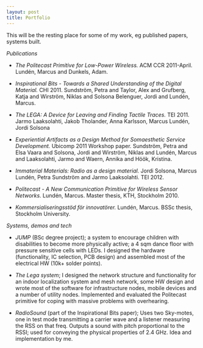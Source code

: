 ```yaml
---
layout: post
title: Portfolio
---
```


This will be the resting place for some of my work, eg published papers, systems built.


*Publications*
* *The Politecast Primitive for Low-Power Wireless.* ACM CCR 2011-April. Lundén, Marcus and Dunkels, Adam.

* *Inspirational Bits - Towards a Shared Understanding of the Digital Material.* CHI 2011. Sundström, Petra and Taylor, Alex and Grufberg, Katja and Wirström, Niklas and Solsona Belenguer, Jordi and Lundén, Marcus.

* *The LEGA: A Device for Leaving and Finding Tactile Traces.* TEI 2011. Jarmo Laaksolahti, Jakob Tholander, Anna Karlsson, Marcus Lundén, Jordi Solsona

* *Experiential Artifacts as a Design Method for Somaesthetic Service Development.* Ubicomp 2011 Workshop paper. Sundström, Petra and Elsa Vaara and Solsona, Jordi and Wirström, Niklas and Lundén, Marcus and Laaksolahti, Jarmo and Waern, Annika and Höök, Kristina.

* *Immaterial Materials: Radio as a design material.* Jordi Solsona, Marcus Lundén, Petra Sundström and Jarmo Laaksolahti. TEI 2012.

* *Politecast - A New Communication Primitive for Wireless Sensor Networks.* Lundén, Marcus. Master thesis, KTH, Stockholm 2010.

* *Kommersialiseringsstöd för innovatörer.* Lundén, Marcus. BSSc thesis, Stockholm University.


*Systems, demos and tech*
* *JUMP* (BSc degree project); a system to encourage children with disabilities to become more physically active; a 4 sqm dance floor with pressure sensitive cells with LEDs. I designed the hardware (functionality, IC selection, PCB design) and assembled most of the electrical HW (10k+ solder points).

* *The Lega system*; I designed the network structure and functionality for an indoor localization system and mesh network, some HW design and wrote most of the software for infrastructure nodes, mobile devices and a number of utility nodes. Implemented and evaluated the Politecast primitive for coping with massive problems with overhearing.

* *RadioSound* (part of the Inspirational Bits paper); Uses two Sky-motes, one in test mode transmitting a carrier wave and a listener measuring the RSS on that freq. Outputs a sound with pitch proportional to the RSSI; used for conveying the physical properties of 2.4 GHz. Idea and implementation by me.



